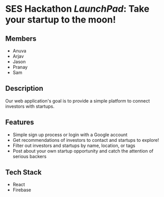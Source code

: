 # SES Hackathon *LaunchPad*: Take your startup to the moon!

## Members

- Anuva
- Arjav
- Jason
- Pranay
- Sam

## Description

Our web application's goal is to provide a simple platform to connect investors with startups.

## Features
- Simple sign up process or login with a Google account
- Get recommendations of investors to contact and startups to explore!
- Filter out investors and startups by name, location, or tags
- Post about your own startup opportunity and catch the attention of serious backers

## Tech Stack

- React
- Firebase

